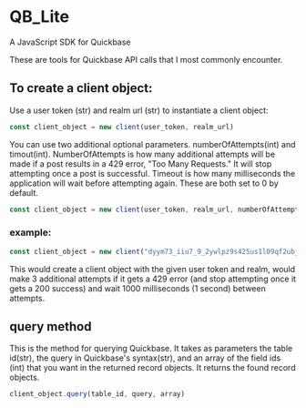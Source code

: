 # QB_Lite
A JavaScript SDK for Quickbase

These are tools for Quickbase API calls that I most commonly encounter. 

## To create a client object:

Use a user token (str) and realm url (str) to instantiate a client object:

```javascript
const client_object = new client(user_token, realm_url) 

```
You can use two additional optional parameters. numberOfAttempts(int) and timout(int). NumberOfAttempts is how many additional attempts will be made if a post results in a 429 error, "Too Many Requests." It will stop attempting once a post is successful. Timeout is how many milliseconds the application will wait before attempting again. These are both set to 0 by default. 

```javascript
const client_object = new client(user_token, realm_url, numberOfAttempts, timeout)
```
### example:
```javascript
const client_object = new client("dyym73_iiu7_9_2ywlpz9s425us1l09qf2ubjpee", "myrealm.quickbase.com", 3, 1000)
```
This would create a client object with the given user token and realm, would make 3 additional attempts if it gets a 429 error (and stop attempting once it gets a 200 success) and wait 1000 milliseconds (1 second) between attempts.

## query method

This is the method for querying Quickbase. It takes as parameters the table id(str), the query in Quickbase's syntax(str), and an array of the field ids (int) that you want in the returned record objects. It returns the found record objects.

```javascript
client_object.query(table_id, query, array) 
```

